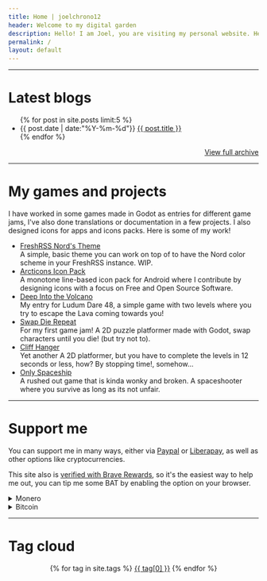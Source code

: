```yaml
---
title: Home | joelchrono12
header: Welcome to my digital garden
description: Hello! I am Joel, you are visiting my personal website. Here you can see some of my thoughts and ramblings about tech, gaming and other hobbies, my favorite of which is <a href='/origami/'>origami</a>. I hope you enjoy your visit!
permalink: /
layout: default
---
```


***
# Latest blogs 


<ul>
{% for post in site.posts limit:5 %}
<li>{{ post.date | date:"%Y-%m-%d"}}
<a href="{{ post.url }}"> {{ post.title }}</a>
<!--<small>{{ post.description }}</small>-->
<!--<small style="display: block">[ {% for tag in post.tags %}-->
<!--<a href="/tags/{{ tag }}">{{ tag }}</a>-->
<!--{% endfor %} ]</small>-->
</li>
{% endfor %} 
</ul>
<p style="text-align: right" ><a href="/blog">View full archive</a></p>
<hr>




# My games and projects

I have worked in some games made in Godot as entries for different game jams, I've also done translations or documentation in a few projects. I also designed icons for apps and icons packs. Here is some of my work!
* [FreshRSS Nord's Theme](https://github.com/joelchrono12/freshrss-nord-theme)  
    A simple, basic theme you can work on top of to have the Nord color scheme in your FreshRSS instance. WIP.
* [Arcticons Icon Pack](https://github.com/Donnnno/Arcticons)  
    A monotone line-based icon pack for Android where I contribute by designing icons with a focus on Free and Open Source Software.
* [Deep Into the Volcano](https://joelchrono12.itch.io/deep-into-the-volcano)  
    My entry for Ludum Dare 48, a simple game with two levels where you try to escape the Lava coming towards you!
* [Swap Die Repeat](https://joelchrono12.itch.io/swap-die-repeat)  
    For my first game jam! A 2D puzzle platformer made with Godot, swap characters until you die! (but try not to).
* [Cliff Hanger](https://joelchrono12.itch.io/cliff-hanger)  
    Yet another A 2D platformer, but you have to complete the levels in 12 seconds or less, how? By stopping time!, somehow...
* [Only Spaceship](https://joelchrono12.itch.io/only)  
    A rushed out game that is kinda wonky and broken. A spaceshooter where you survive as long as its not unfair.

***

# Support me

You can support me in many ways, either via [Paypal](/paypal) or [Liberapay](https://liberapay.com/joelchrono12/donate), as well as other options like cryptocurrencies.

This site also is [verified with Brave Rewards](https://brave.com/), so it's the easiest way to help me out, you can tip me some BAT by enabling the option on your browser.

<details>
<summary>Monero</summary>
You can also <b>tip me with Monero</b> if you want something anonymous and privacy respecting!
<pre>
45Y7FRc1SfrB8YsoJKnoWqTxRaLdFRghaB5EvVaLhs3BMmr3mT5jsooKVVefyF6m4Hg3CyM24q7Ck6TrnbhWmmEMLVJmc1e
</pre>
<center><img src="./assets/img/monero"/></center>
</details>

<details>
<summary>Bitcoin</summary>
If you want to, I guess Bitcoin is fine too:
<pre>
bc1qhgpzq9x3lvnzm5nszqwr8a38mhcnu5y9vg3uhf
</pre>
</details>

***

# Tag cloud
<center>
<p>
{% for tag in site.tags %}
<a href="/tags/{{ tag[0] }}/" style="font-size: {{ tag[1] | size | times: 1.1 | plus: 12 }}px;">{{ tag[0] }}</a>  
{% endfor %} 
</p>
</center>

